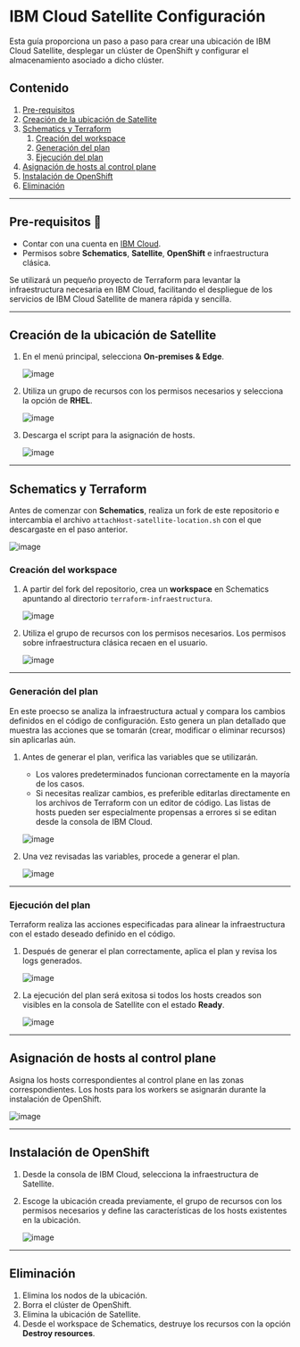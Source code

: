 # **IBM Cloud Satellite Configuración**

Esta guía proporciona un paso a paso para crear una ubicación de IBM Cloud Satellite, desplegar un clúster de OpenShift y configurar el almacenamiento asociado a dicho clúster.

## **Contenido**

1. [Pre-requisitos](#pre-requisitos)
2. [Creación de la ubicación de Satellite](#creación-de-la-ubicación-de-satellite)
3. [Schematics y Terraform](#schematics-y-terraform)
   1. [Creación del workspace](#creación-del-workspace)
   2. [Generación del plan](#generación-del-plan)
   3. [Ejecución del plan](#ejecución-del-plan)
4. [Asignación de hosts al control plane](#asignación-de-hosts-al-control-plane)
5. [Instalación de OpenShift](#instalación-de-openshift)
6. [Eliminación](#eliminación)

---

## **Pre-requisitos** :pencil:

- Contar con una cuenta en [IBM Cloud](https://cloud.ibm.com/).
- Permisos sobre **Schematics**, **Satellite**, **OpenShift** e infraestructura clásica. 

Se utilizará un pequeño proyecto de Terraform para levantar la infraestructura necesaria en IBM Cloud, facilitando el despliegue de los servicios de IBM Cloud Satellite de manera rápida y sencilla.

---

## **Creación de la ubicación de Satellite**

1. En el menú principal, selecciona **On-premises & Edge**.

   ![image](https://github.com/user-attachments/assets/b6871219-0100-4387-9660-78bef70fb078)

2. Utiliza un grupo de recursos con los permisos necesarios y selecciona la opción de **RHEL**.

   ![image](https://github.com/user-attachments/assets/2c2691ff-9d23-444d-959e-f1839fd37f0d)

3. Descarga el script para la asignación de hosts.

   ![image](https://github.com/user-attachments/assets/44eb01d9-91ea-40ad-a805-b964bd833ae8)

---

## **Schematics y Terraform**

Antes de comenzar con **Schematics**, realiza un fork de este repositorio e intercambia el archivo `attachHost-satellite-location.sh` con el que descargaste en el paso anterior.

   ![image](https://github.com/user-attachments/assets/2bfec9a6-150e-437c-8a26-da17a580c6d8)

### **Creación del workspace**

1. A partir del fork del repositorio, crea un **workspace** en Schematics apuntando al directorio `terraform-infraestructura`.

   ![image](https://github.com/user-attachments/assets/54abe4a3-48ef-4ac6-85dc-bffb9e778874)

2. Utiliza el grupo de recursos con los permisos necesarios. Los permisos sobre infraestructura clásica recaen en el usuario.

   ![image](https://github.com/user-attachments/assets/1b27be25-42ec-4e0e-b357-a6fcd5fa2aab)

---

### **Generación del plan**

En este proecso se analiza la infraestructura actual y compara los cambios definidos en el código de configuración. Esto genera un plan detallado que muestra las acciones que se tomarán (crear, modificar o eliminar recursos) sin aplicarlas aún.

1. Antes de generar el plan, verifica las variables que se utilizarán.
   - Los valores predeterminados funcionan correctamente en la mayoría de los casos.
   - Si necesitas realizar cambios, es preferible editarlas directamente en los archivos de Terraform con un editor de código. Las listas de hosts pueden ser especialmente propensas a errores si se editan desde la consola de IBM Cloud.

   ![image](https://github.com/user-attachments/assets/616c53f8-082e-468b-93c4-0cc962e9f71f)

2. Una vez revisadas las variables, procede a generar el plan.

   ![image](https://github.com/user-attachments/assets/008875f9-338e-472e-a0e8-f53e9c9152a9)

---

### **Ejecución del plan**

Terraform realiza las acciones especificadas para alinear la infraestructura con el estado deseado definido en el código.

1. Después de generar el plan correctamente, aplica el plan y revisa los logs generados.

   ![image](https://github.com/user-attachments/assets/2d91bc9b-e4a8-4a81-85e5-b84f30cffaf0)

2. La ejecución del plan será exitosa si todos los hosts creados son visibles en la consola de Satellite con el estado **Ready**.

   ![image](https://github.com/user-attachments/assets/15ecfaf3-16b3-4166-a968-a167e75741c4)

---

## **Asignación de hosts al control plane**

Asigna los hosts correspondientes al control plane en las zonas correspondientes. Los hosts para los workers se asignarán durante la instalación de OpenShift.

![image](https://github.com/user-attachments/assets/1434fea6-2501-479e-9402-e0d586379cb9)

---

## **Instalación de OpenShift**

1. Desde la consola de IBM Cloud, selecciona la infraestructura de Satellite.
2. Escoge la ubicación creada previamente, el grupo de recursos con los permisos necesarios y define las características de los hosts existentes en la ubicación.

   ![image](https://github.com/user-attachments/assets/6a33fc08-16a0-4314-84a7-41083b0282f6)

---

## **Eliminación**

1. Elimina los nodos de la ubicación.
2. Borra el clúster de OpenShift.
3. Elimina la ubicación de Satellite.
4. Desde el workspace de Schematics, destruye los recursos con la opción **Destroy resources**.
